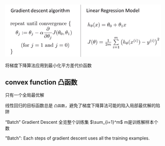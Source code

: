 ![](..\image\NG_线性回归.png)

将梯度下降算法应用到最小化平方差代价函数



## convex function 凸函数   

只有一个全局最优解

线性回归的目标函数总是 `凸函数`，避免了梯度下降算法可能的陷入局部最优解的陷阱





“Batch” Gradient Descent   全览整个训练集    $\sum_{i=1}^m$ m是训练解样本个数

"Batch": Each steps of gradient descent uses all the training examples.

